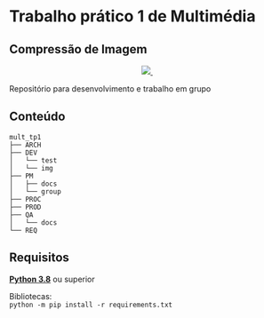 # Trabalho prático 1 de Multimédia

## Compressão de Imagem

<p align='center'>
  <a href="https://www.python.org/downloads/">
    <img src="https://img.shields.io/badge/Python-3.8-yellow" />
  </a>&nbsp;&nbsp;
</p>

Repositório para desenvolvimento e trabalho em grupo  

## Conteúdo

```
mult_tp1
├── ARCH
├── DEV
│   └── test
│   └── img
├── PM
│   ├── docs
│   └── group
├── PROC
├── PROD
├── QA
│   └── docs
└── REQ
```
  
## Requisitos

[**Python 3.8**](https://www.python.org/downloads/) ou superior

Bibliotecas:  
`python -m pip install -r requirements.txt`
